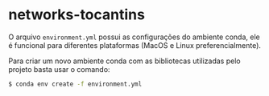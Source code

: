 # networks-tocantins


O arquivo `environment.yml` possui as configurações do ambiente conda, ele é funcional para diferentes plataformas (MacOS e Linux preferencialmente).

Para criar um novo ambiente conda com as bibliotecas utilizadas pelo projeto basta usar o comando:

```bash
$ conda env create -f environment.yml
```
